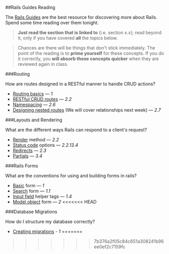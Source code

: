 ##Rails Guides Reading

The [Rails Guides](http://guides.rubyonrails.org/) are the best resource for discovering more about Rails. Spend some time reading over them tonight.

> **Just read the section that is linked to** (i.e. section x.x); read beyond it, only if you have covered **all** the topics below.

>Chances are there will be things that don't stick immediately. The point of the reading is to **prime yourself** for these concepts. If you do it correctly, you **will absorb these concepts quicker** when they are reviewed again in class.

###Routing

How are routes designed in a RESTful manner to handle CRUD actions?

* [Routing basics](http://guides.rubyonrails.org/routing.html#the-purpose-of-the-rails-router) — *1*
* [RESTful CRUD routes](http://guides.rubyonrails.org/routing.html#crud-verbs-and-actions) — *2.2*
* [Namespacing](http://guides.rubyonrails.org/routing.html#controller-namespaces-and-routing) — *2.6*
* [Designing nested routes](http://guides.rubyonrails.org/routing.html#nested-resources) (We will cover relationships next week) — *2.7*

###Layouts and Rendering

What are the different ways Rails can respond to a client's request?

* [Render](http://guides.rubyonrails.org/layouts_and_rendering.html#using-render) method — *2.2*
* [Status code](http://guides.rubyonrails.org/layouts_and_rendering.html#the-status-option) options — *2.2.13.4*
* [Redirects](http://guides.rubyonrails.org/layouts_and_rendering.html#using-redirect-to) — *2.3*
* [Partials](http://guides.rubyonrails.org/layouts_and_rendering.html#using-partials) — *3.4*


###Rails Forms

What are the conventions for using and building forms in rails?

* [Basic](http://guides.rubyonrails.org/form_helpers.html#dealing-with-basic-forms) form — *1*
* [Search](http://guides.rubyonrails.org/form_helpers.html#a-generic-search-form) form — *1.1*
* [Input field](http://guides.rubyonrails.org/form_helpers.html#other-helpers-of-interest) helper tags — *1.4*
* [Model object](http://guides.rubyonrails.org/form_helpers.html#dealing-with-model-objects) form — *2*
<<<<<<< HEAD

###Database Migrations

How do I structure my database correctly?

* [Creating migrations](http://guides.rubyonrails.org/active_record_migrations.html) - *1*
=======
>>>>>>> 7b376a2f05c84c651a308241b96ee0ef2c7159fc
